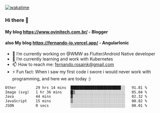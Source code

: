 [![wakatime](https://wakatime.com/badge/user/d5892087-17e6-46ab-8384-91a71a9b88d8.svg)](https://wakatime.com/@d5892087-17e6-46ab-8384-91a71a9b88d8)
### Hi there 👋

#### My blog https://www.ovinitech.com.br/ - Blogger
#### also My blog https://fernando-io.vercel.app/ - AngularIonic

- 🔭 I’m currently working on @WMW as Flutter/Android Native developer
- 🌱 I’m currently learning and work with Kubernetes
- 📫 How to reach me: fernando.rosaink@gmail.com 
- ⚡ Fun fact: When i saw my first code i swore i would never work with programming, and here we are today :)

<!--START_SECTION:waka-->

```txt
Other         29 hrs 14 mins  ███████████████████████░░   91.81 %
Image (svg)   1 hr 36 mins    █▒░░░░░░░░░░░░░░░░░░░░░░░   05.04 %
Java          44 mins         ▓░░░░░░░░░░░░░░░░░░░░░░░░   02.32 %
JavaScript    15 mins         ▒░░░░░░░░░░░░░░░░░░░░░░░░   00.82 %
JSON          0 secs          ░░░░░░░░░░░░░░░░░░░░░░░░░   00.01 %
```

<!--END_SECTION:waka-->
